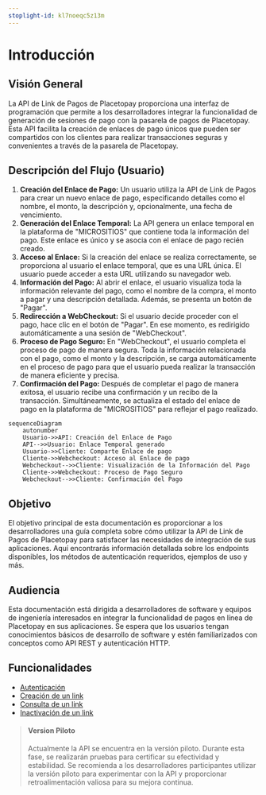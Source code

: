 ```yaml
---
stoplight-id: kl7noeqc5z13m
---
```


# Introducción

## Visión General
La API de Link de Pagos de Placetopay proporciona una interfaz de programación que permite a los desarrolladores integrar la funcionalidad de generación de sesiones de pago con la pasarela de pagos de Placetopay. Esta API facilita la creación de enlaces de pago únicos que pueden ser compartidos con los clientes para realizar transacciones seguras y convenientes a través de la pasarela de Placetopay.

## Descripción del Flujo (Usuario)
1. **Creación del Enlace de Pago:** Un usuario utiliza la API de Link de Pagos para crear un nuevo enlace de pago, especificando detalles como el nombre, el monto, la descripción y, opcionalmente, una fecha de vencimiento.
2. **Generación del Enlace Temporal:** La API genera un enlace temporal en la plataforma de "MICROSITIOS" que contiene toda la información del pago. Este enlace es único y se asocia con el enlace de pago recién creado.
3. **Acceso al Enlace:** Si la creación del enlace se realiza correctamente, se proporciona al usuario el enlace temporal, que es una URL única. El usuario puede acceder a esta URL utilizando su navegador web.
4. **Información del Pago:** Al abrir el enlace, el usuario visualiza toda la información relevante del pago, como el nombre de la compra, el monto a pagar y una descripción detallada. Además, se presenta un botón de "Pagar".
5. **Redirección a WebCheckout:** Si el usuario decide proceder con el pago, hace clic en el botón de "Pagar". En ese momento, es redirigido automáticamente a una sesión de "WebCheckout".
6. **Proceso de Pago Seguro:** En "WebCheckout", el usuario completa el proceso de pago de manera segura. Toda la información relacionada con el pago, como el monto y la descripción, se carga automáticamente en el proceso de pago para que el usuario pueda realizar la transacción de manera eficiente y precisa.
7. **Confirmación del Pago:** Después de completar el pago de manera exitosa, el usuario recibe una confirmación y un recibo de la transacción. Simultáneamente, se actualiza el estado del enlace de pago en la plataforma de "MICROSITIOS" para reflejar el pago realizado.


```mermaid
sequenceDiagram
    autonumber
    Usuario->>API: Creación del Enlace de Pago
    API-->>Usuario: Enlace Temporal generado
    Usuario->>Cliente: Comparte Enlace de pago
    Cliente->>Webcheckout: Acceso al Enlace de pago
    Webcheckout-->>Cliente: Visualización de la Información del Pago
    Cliente->>Webcheckout: Proceso de Pago Seguro
    Webcheckout-->>Cliente: Confirmación del Pago

```



## Objetivo
El objetivo principal de esta documentación es proporcionar a los desarrolladores una guía completa sobre cómo utilizar la API de Link de Pagos de Placetopay para satisfacer las necesidades de integración de sus aplicaciones. Aquí encontrarás información detallada sobre los endpoints disponibles, los métodos de autenticación requeridos, ejemplos de uso y más.

## Audiencia
Esta documentación está dirigida a desarrolladores de software y equipos de ingeniería interesados en integrar la funcionalidad de pagos en línea de Placetopay en sus aplicaciones. Se espera que los usuarios tengan conocimientos básicos de desarrollo de software y estén familiarizados con conceptos como API REST y autenticación HTTP.

## Funcionalidades
- [Autenticación](https://placetopay-api.stoplight.io/docs/payment-links-docs/y9sjfrpqghub7-autenticacion)
- [Creación de un link](https://placetopay-api.stoplight.io/docs/payment-links-docs/7hzkts3nksm2l-crear-un-link-de-pago)
- [Consulta de un link](https://placetopay-api.stoplight.io/docs/payment-links-docs/08ix4elnc4kxf-consultar-un-link-de-pago)
- [Inactivación de un link](https://placetopay-api.stoplight.io/docs/payment-links-docs/tz6ngh6jotshk-desactivar-un-link-de-pago-en-desarrollo)


> #### Version Piloto
>
> Actualmente la API se encuentra en la versión piloto. Durante esta fase, se realizarán pruebas para certificar su efectividad y estabilidad. Se recomienda a los desarrolladores participantes utilizar la versión piloto para experimentar con la API y proporcionar retroalimentación valiosa para su mejora continua.